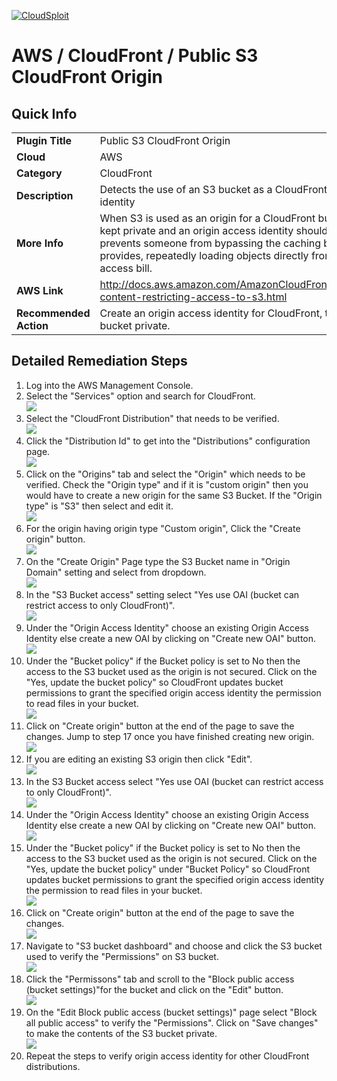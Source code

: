 [![CloudSploit](https://cloudsploit.com/img/logo-new-big-text-100.png "CloudSploit")](https://cloudsploit.com)

# AWS / CloudFront / Public S3 CloudFront Origin

## Quick Info

| | |
|-|-|
| **Plugin Title** | Public S3 CloudFront Origin |
| **Cloud** | AWS |
| **Category** | CloudFront |
| **Description** | Detects the use of an S3 bucket as a CloudFront origin without an origin access identity |
| **More Info** | When S3 is used as an origin for a CloudFront bucket, the contents should be kept private and an origin access identity should allow CloudFront access. This prevents someone from bypassing the caching benefits that CloudFront provides, repeatedly loading objects directly from S3, and amassing a large access bill. |
| **AWS Link** | http://docs.aws.amazon.com/AmazonCloudFront/latest/DeveloperGuide/private-content-restricting-access-to-s3.html |
| **Recommended Action** | Create an origin access identity for CloudFront, then make the contents of the S3 bucket private. |

## Detailed Remediation Steps
1. Log into the AWS Management Console.
2. Select the "Services" option and search for CloudFront. </br> <img src="/resources/aws/cloudfront/public-s3-cloudfront-origin/step2.png"/>
3. Select the "CloudFront Distribution" that needs to be verified.</br> <img src="/resources/aws/cloudfront/public-s3-cloudfront-origin/step3.png"/>
4. Click the "Distribution Id" to get into the "Distributions" configuration page. </br><img src="/resources/aws/cloudfront/public-s3-cloudfront-origin/step4.png"/>
5. Click on the "Origins" tab and select the "Origin" which needs to be verified. Check the "Origin type" and if it is "custom origin" then you would have to create a new origin for the same S3 Bucket. If the "Origin type" is "S3" then select and edit it.</br><img src="/resources/aws/cloudfront/public-s3-cloudfront-origin/step5.png"/>
6. For the origin having origin type "Custom origin", Click the "Create origin" button.</br><img src="/resources/aws/cloudfront/public-s3-cloudfront-origin/step6.png"/>
7. On the "Create Origin" Page type the S3 Bucket name in "Origin Domain" setting and select from dropdown.</br><img src="/resources/aws/cloudfront/public-s3-cloudfront-origin/step7.png"/>
8. In the "S3 Bucket access" setting select "Yes use OAI (bucket can restrict access to only CloudFront)". </br><img src="/resources/aws/cloudfront/public-s3-cloudfront-origin/step8.png"/>
9. Under the "Origin Access Identity" choose an existing Origin Access Identity else create a new OAI by clicking on "Create new OAI" button.</br> <img src="/resources/aws/cloudfront/public-s3-cloudfront-origin/step9.png"/>
10. Under the "Bucket policy" if the Bucket policy is set to No then the access to the S3 bucket used as the origin is not secured. Click on the "Yes, update the bucket policy" so CloudFront updates bucket permissions to grant the specified origin access identity the permission to read files in your bucket.</br><img src="/resources/aws/cloudfront/public-s3-cloudfront-origin/step10.png"/>
11. Click on "Create origin" button at the end of the page to save the changes. Jump to step 17 once you have finished creating new origin.</br><img src="/resources/aws/cloudfront/public-s3-cloudfront-origin/step11.png"/>
12. If you are editing an existing S3 origin then click "Edit". </br><img src="/resources/aws/cloudfront/public-s3-cloudfront-origin/step12.png"/>
13. In the S3 Bucket access select "Yes use OAI (bucket can restrict access to only CloudFront)". </br><img src="/resources/aws/cloudfront/public-s3-cloudfront-origin/step8.png"/>
14. Under the "Origin Access Identity" choose an existing Origin Access Identity else create a new OAI by clicking on "Create new OAI" button.</br> <img src="/resources/aws/cloudfront/public-s3-cloudfront-origin/step9.png"/>
15. Under the "Bucket policy" if the Bucket policy is set to No then the access to the S3 bucket used as the origin is not secured. Click on the "Yes, update the bucket policy" under "Bucket Policy" so CloudFront updates bucket permissions to grant the specified origin access identity the permission to read files in your bucket.</br><img src="/resources/aws/cloudfront/public-s3-cloudfront-origin/step10.png"/>
16. Click on "Create origin" button at the end of the page to save the changes.</br><img src="/resources/aws/cloudfront/public-s3-cloudfront-origin/step11.png"/>
17. Navigate to "S3 bucket dashboard" and choose and click the S3 bucket used to verify the "Permissions" on S3 bucket.</br><img src="/resources/aws/cloudfront/public-s3-cloudfront-origin/step17.png"/>
18. Click the "Permissons" tab and scroll to the "Block public access (bucket settings)"for the bucket and click on the "Edit" button.</br><img src="/resources/aws/cloudfront/public-s3-cloudfront-origin/step18.png"/>
19. On the "Edit Block public access (bucket settings)" page select "Block all public access" to verify the "Permissions". Click on "Save changes" to make the contents of the S3 bucket private.</br><img src="/resources/aws/cloudfront/public-s3-cloudfront-origin/step19.png"/>
20. Repeat the steps to verify origin access identity for other CloudFront distributions.</br>
